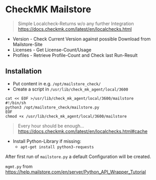 # CheckMK Mailstore

> Simple Localcheck-Returns w/o any further Integration 
> https://docs.checkmk.com/latest/en/localchecks.html

- Version - Check Current Version against possible Download from Mailstore-Site
- Licenses - Get License-Count/Usage
- Profiles - Retrieve Profile-Count and Check last Run-Result

## Installation

- Put content in e.g. `/opt/mailstore_check/`
- Create a script in `/usr/lib/check_mk_agent/local/3600`

```
cat << EOF >/usr/lib/check_mk_agent/local/3600/mailstore
#!/bin/sh
python3 /opt/mailstore_check/mailstore.py
EOF
chmod +x /usr/lib/check_mk_agent/local/3600/mailstore
```
> Every hour should be enough...
> https://docs.checkmk.com/latest/en/localchecks.html#cache

- Install Python-Library if missing:
  - `apt-get install python3-requests`

After first run of `mailstore.py` a default Configuration will be created.


`mgmt.py` from https://help.mailstore.com/en/server/Python_API_Wrapper_Tutorial
